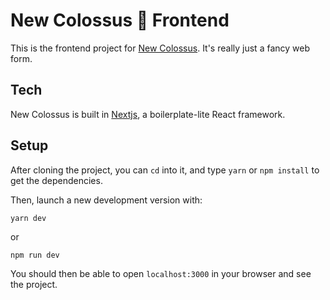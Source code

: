 # New Colossus 🗽 Frontend

This is the frontend project for [New Colossus](https://github.com/for-idaho/new-colossus). It's really just a fancy web form.

## Tech 

New Colossus is built in [Nextjs](https://github.com/zeit/next.js/), a boilerplate-lite React framework.


## Setup

After cloning the project, you can `cd` into it, and type `yarn` or `npm install` to get the dependencies.

Then, launch a new development version with:

```
yarn dev
```

or

``` 
npm run dev
```

You should then be able to open `localhost:3000` in your browser and see the project.

